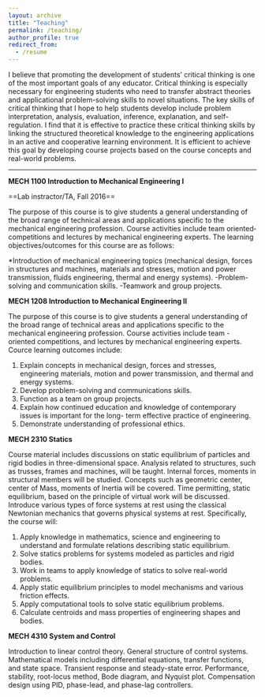 ```yaml
---
layout: archive
title: "Teaching"
permalink: /teaching/
author_profile: true
redirect_from:
  - /resume
---
```


I believe that promoting the development of students’ critical thinking is one of the most important goals of any educator. Critical thinking is especially necessary for engineering students who need to transfer abstract theories and applicational problem-solving skills to novel situations. The key skills of critical thinking that I hope to help students develop include problem interpretation, analysis, evaluation, inference, explanation, and self-regulation. I find that it is effective to practice these critical thinking skills by linking the structured theoretical knowledge to the engineering applications in an active and cooperative learning environment. It is efficient to achieve this goal by developing course projects based on the course concepts and real-world problems.

------
**MECH 1100 Introduction to Mechanical Engineering I**

==Lab instractor/TA, Fall 2016== 

The purpose of this course is to give students a general understanding of the broad range of technical areas and applications specific to the mechanical engineering profession. Course activities include team oriented‐ competitions and lectures by mechanical engineering experts. The learning objectives/outcomes for this course are as follows:

*Introduction of mechanical engineering topics (mechanical design, forces in structures and machines, materials and stresses, motion and power transmission, fluids engineering, thermal and energy systems).
-Problem-solving and communication skills. 
-Teamwork and group projects.

**MECH 1208 Introduction to Mechanical Engineering II**

The purpose of this course is to give students a general understanding of the broad range of technical areas and applications specific to the mechanical engineering profession. Course activities include team - oriented competitions, and lectures by mechanical engineering experts. Cource learning outcomes include:
1. Explain concepts in mechanical design, forces and stresses, engineering materials, motion and power transmission, and thermal and energy systems.
2. Develop problem-solving and communications skills.
3. Function as a team on group projects.
4. Explain how continued education and knowledge of contemporary issues is important for the long-
term effective practice of engineering.
5. Demonstrate understanding of professional ethics.


**MECH 2310 Statics**

Course material includes discussions on static equilibrium of particles and rigid bodies in three-dimensional space. Analysis related to structures, such as trusses, frames and machines, will be taught. Internal forces, moments in structural members will be studied. Concepts such as geometric center, center of Mass, moments of Inertia will be covered. Time permitting, static equilibrium, based on the principle of virtual work will be discussed. Introduce various types of force systems at rest using the classical Newtonian mechanics that governs physical systems at rest. Specifically, the course will:
1. Apply knowledge in mathematics, science and engineering to understand and formulate relations describing static equilibrium.
2. Solve statics problems for systems modeled as particles and rigid bodies.
3. Work in teams to apply knowledge of statics to solve real-world problems.
4. Apply static equilibrium principles to model mechanisms and various friction effects.
5. Apply computational tools to solve static equilibrium problems.
6. Calculate centroids and mass properties of engineering shapes and bodies.


**MECH 4310 System and Control**

Introduction to linear control theory. General structure of control systems. Mathematical models including differential equations, transfer functions, and state space. Transient response and steady-state error. Performance, stability, root-locus method, Bode diagram, and Nyquist plot. Compensation design using PID, phase-lead, and phase-lag controllers.
